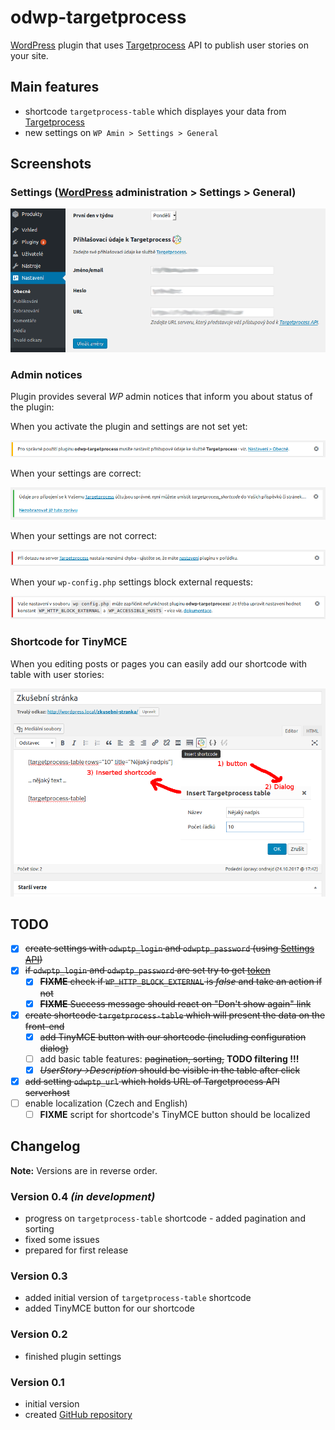 # odwp-targetprocess

[WordPress][1] plugin that uses [Targetprocess][2] API to publish user stories on your site.

## Main features

* shortcode `targetprocess-table` which displayes your data from [Targetprocess][2]
* new settings on `WP Amin > Settings > General`

## Screenshots

### Settings ([WordPress][1] administration > Settings > General)

![Plugin settings](screenshot-1.png)

### Admin notices

Plugin provides several _WP_ admin notices that inform you about status of the plugin:

When you activate the plugin and settings are not set yet:

![Warning - settings are not set](screenshot-2.png)

When your settings are correct:

![Success - settings are correct](screenshot-3.png)

When your settings are not correct:

![Error - settings are not correct](screenshot-4.png)

When your `wp-config.php` settings block external requests:

![Error - external requests are blocked](screenshot-5.png)

### Shortcode for TinyMCE

When you editing posts or pages you can easily add our shortcode with table with user stories:

![TinyMCE button](screenshot-6.png)

## TODO

* [x] ~~create settings with `odwptp_login` and `odwptp_password` (using [Settings API][4])~~
* [x] ~~if `odwptp_login` and `odwptp_password` are set try to get [token][3]~~
  - [x] ~~__FIXME__ check if `WP_HTTP_BLOCK_EXTERNAL` is _false_ and take an action if not~~
  - [x] ~~__FIXME__ Success message should react on "Don't show again" link~~
* [x] ~~create shortcode `targetprocess-table` which will present the data on the front-end~~
  - [x] ~~add TinyMCE button with our shortcode (including configuration dialog)~~
  - [ ] add basic table features: ~~pagination, sorting,~~ __TODO filtering !!!__
  - [x] ~~_UserStory->Description_ should be visible in the table after click~~
* [x] ~~add setting `odwptp_url` which holds URL of Targetprocess API serverhost~~
* [ ] enable localization (Czech and English)
  - [ ] __FIXME__ script for shortcode's TinyMCE button should be localized

## Changelog

__Note:__ Versions are in reverse order.

### Version 0.4 _(in development)_

* progress on `targetprocess-table` shortcode - added pagination and sorting
* fixed some issues
* prepared for first release

### Version 0.3

* added initial version of `targetprocess-table` shortcode
* added TinyMCE button for our shortcode

### Version 0.2

* finished plugin settings

### Version 0.1

* initial version
* created [GitHub repository][5]

[1]: https://wordpress.org/
[2]: https://www.targetprocess.com/
[3]: https://dev.targetprocess.com/docs/authentication
[4]: https://developer.wordpress.org/plugins/settings/settings-api/
[5]: https://github.com/ondrejd/odwp-targetprocess
